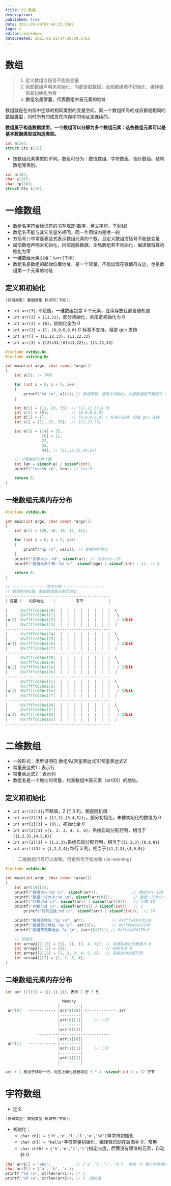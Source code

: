 ```yaml
---
title: 02-数组
description: 
published: true
date: 2021-03-09T07:44:33.334Z
tags: c
editor: markdown
dateCreated: 2021-02-21T14:38:58.176Z
---
```


# 数组

> 1. 定义数组方括号不能是变量
> 2. 局部数组声明未初始化，内部是脏数据，全局数组若不初始化，编译器将其初始化为零
> 3. **数组名是常量，代表数组中首元素的地址**

数组就是在内存中连续的相同类型的变量空间。同一个数组所有的成员都是相同的数据类型，同时所有的成员在内存中的地址是连续的。

**数组属于构造数据类型，一个数组可以分解为多个数组元素：这些数组元素可以是基本数据类型或构造类型。**

```c
int a[10];  
struct Stu s[10];
```

- 按数组元素类型的不同，数组可分为：数值数组、字符数组、指针数组、结构数组等类别。

```c
int a[10];
char s[10];
char *p[10];
struct Stu s[10];
```

# 一维数组

- 数组名字符合标识符的书写规定(数字、英文字母、下划线)
- 数组名不能与其它变量名相同，同一作用域内是唯一的
- 方括号`[]`中常量表达式表示数组元素的个数，且定义数组方括号不能是变量
- 局部数组声明未初始化，内部是脏数据，全局数组若不初始化，编译器将其初始化为零
- 一维数组元素引用：`&arr[下标]`
- 数组名是数组的起始位置地址，是一个常量，不能出现在赋值符左边，也是数组第一个元素的地址

## 定义和初始化

```c
[存储类型] 数据类型 标识符[下标];
```

- `int arr[3];`不赋值，一维数组包含 3 个元素，连续存放且都是随机值
- `int arr[3] = {11,22}`，部分初始化，未指定初始化为 0
- `int arr[3] = {0}`，初始化全为 0
- `int arr[3] = {}`，`{0,0,0,0,0}` C 标准不支持，但是 gcc 支持
- `int arr[] = {11,22,33}`，`{11,22,33}`
- `int arr[3] = {[2]=33,[0]=11,22};`，`{11,22,33}`

```c
#include <stdio.h>
#include <string.h>

int main(int argc, char const *argv[])
{
    int a[5]; // 声明

    for (int i = 0; i < 5; i++)
    {
        printf("%d \n", a[i]); // 数组声明，但是未初始化，内部数据是不确定的（垃圾数据）
    }

    int b[5] = {11, 22, 33}; // {11,22,33,0,0}
    int c[5] = {0};          // {0,0,0,0,0}
    int d[5] = {};           // {0,0,0,0,0} C 标准不支持，但是 gcc 支持
    int s[] = {11, 22, 33};  // {11,22,33}

    int e[5] = {[4] = 55,
                [0] = 11,
                22,
                33,
                44}; // {11,22,33,44,55}

    // 计算数组元素个数
    int len = sizeof(e) / sizeof(int);
    printf("len:%d \n", len); // len:5

    return 0;
}
```

## 一维数组元素内存分布

```c
#include <stdio.h>

int main(int argc, char const *argv[])
{
    int a[5] = {20, 18, 19, 17, 21};

    for (int i = 0; i < 5; i++)
    {
        printf("%p \n", &a[i]); // 查看内存地址
    }
    printf("内存大小：%d", sizeof(a)); // 内存大小：20
    printf("数组元素个数：%d \n", sizeof(age) / sizeof(int) - 1); // 4

    return 0;
}

// -------------- 内存分布 ------------------
// 数组的地址值，就是数组首元素的地址
----------------------------------------------
| 变量 |   内存地址    |         字节           |
----------------------------------------------
|     |0x7fffc65be170|  |  |  |  |  |  |  |  |  \
|     |0x7fffc65be171|  |  |  |  |  |  |  |  |   \
|a[0] |0x7fffc65be172|  |  |  |  |  |  |  |  |   / 32bit
|     |0x7fffc65be173|  |  |  |  |  |  |  |  |  /
----------------------------------------------
|     |0x7fffc65be174|  |  |  |  |  |  |  |  |  \
|     |0x7fffc65be175|  |  |  |  |  |  |  |  |   \
|a[1] |0x7fffc65be176|  |  |  |  |  |  |  |  |   / 32bit
|     |0x7fffc65be177|  |  |  |  |  |  |  |  |  /
----------------------------------------------
|     |0x7fffc65be178|  |  |  |  |  |  |  |  |  \
|     |0x7fffc65be179|  |  |  |  |  |  |  |  |   \
|a[2] |0x7fffc65be17a|  |  |  |  |  |  |  |  |   / 32bit
|     |0x7fffc65be17b|  |  |  |  |  |  |  |  |  /
----------------------------------------------
|     |0x7fffc65be17c|  |  |  |  |  |  |  |  |  \
|     |0x7fffc65be17d|  |  |  |  |  |  |  |  |   \
|a[3] |0x7fffc65be17e|  |  |  |  |  |  |  |  |   / 32bit
|     |0x7fffc65be17f|  |  |  |  |  |  |  |  |  /
----------------------------------------------
|     |0x7fffc65be180|  |  |  |  |  |  |  |  |  \
|     |0x7fffc65be181|  |  |  |  |  |  |  |  |   \
|a[4] |0x7fffc65be182|  |  |  |  |  |  |  |  |   / 32bit
|     |0x7fffc65be183|  |  |  |  |  |  |  |  |  /
----------------------------------------------
```

# 二维数组

- 一般形式：类型说明符 数组名[常量表达式1][常量表达式2]
- 常量表达式1：表示行
- 常量表达式2：表示列
- 数组名是一个地址的常量，代表数组中首元素（arr[0]）的地址。

## 定义和初始化

- `int arr[2][3];`不赋值，2 行 3 列，都是随机值
- `int arr[2][3] = {{1,2},{3,4,5}};`，部分初始化，未被初始化的数值为 0
- `int arr[2][3] = {0};`，初始化全 0
- `int arr[2][3] ={1, 2, 3, 4, 5, 6}; `系统自动分配行列，相当于`{{1,2,3},{4,5,6}}`
- `int arr[2][3] = {1,2,3};`系统自动分配行列，相当于`{{1,2,3},{0,0,0}}`
- `int arr[][3] = {1,2,3,4};`每行 3 列，相当于`{{1,2,3},{4,0,0}}`

> 二维数组行号可以省略，但是列号不能省略
{.is-warning}


```c
#include <stdio.h>

int main(int argc, char const *argv[])
{
    int arr[10][3];
    printf("数组大小:%d \n", sizeof(arr));               // 数组大小:120
    printf("数组一行大小:%d \n", sizeof(arr[0]));         // 数组一行大小:12
    printf("行数:%d \n", sizeof(arr) / sizeof(arr[0]));  // 行数:10
    printf("列数:%d \n", sizeof(arr[0]) / sizeof(int));  // 3
		printf("行列总数:%d \n", sizeof(arr) / sizeof(int));  // 30

    printf("数组首地址：%p \n", arr);            // 0x7ffe434135c0
    printf("数组首行地址：%p \n", arr[0]);       // 0x7ffe434135c0
    printf("数组首元素地址：%p \n", &arr[0][0]); // 0x7ffe434135c0

    // 初始化
    int array1[2][3] = {{1, 2}, {3, 4, 5}}; // 未被初始化的数值为 0
    int array2[2][3] = {0};                 // 初始化全 0
    int array3[2][3] = {1, 2, 3, 4, 5, 6};  // 系统自动分配行列
    int array4[][2] = {1, 2, 3, 4};
}
```

## 二维数组元素内存分布

```c
int arr [2][3] = {{},{},{}}，表示 2 行 3 列

                         Memory
                       |---------|
 arr[0]   -----------> |arr[0][0]| <------------- arr
                       |---------|      
                       |arr[0][1]|     // 一行
                       |---------|
                       |arr[0][2]|
              --------------------------------
                       |arr[1][0]|
 arr[1]   -----------> |---------|
                       |arr[1][1]|     // 二行
                       |---------|
                       |arr[1][2]|
                       |---------|

arr + 1 相当于移动一行，对应上面也就是跳过 3 * 4 (sizeof(int)) = 12 字节
```

# 字符数组

- 定义

```c
[存储类型] 数据类型 标识符[下标];
```

- 初始化：
	- `char ch[] = {'h','e','l','l','o','\0'}`单字符初始化
  - `char ch[] = "hello"`字符常量初始化，编译器自动在后面补 0，常用
  - `char ch[6] = {'h','e','l','l'}`指定长度，后面没有赋值的元素，自动补 0

```c
char arr1[] = "abc";           // {'a','b','c','\0'} ,末尾 \0 表示字符串结束标志
char arr2[] = {'a', 'b', 'c'};
printf("%d \n", strlen(arr1)); // 3
printf("%d \n", strlen(arr2)); // 6 ,随机值
```
